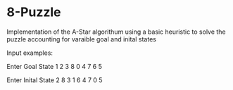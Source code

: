 # 8-Puzzle

Implementation of the A-Star algorithum using a basic heuristic to solve the puzzle accounting for varaible goal and inital states

Input examples:

Enter Goal State
1 2 3
8 0 4
7 6 5

Enter Inital State
2 8 3
1 6 4
7 0 5
